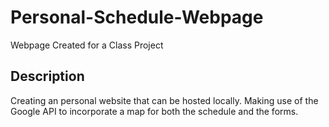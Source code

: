 # Personal-Schedule-Webpage
Webpage Created for a Class Project

## Description
Creating an personal website that can be hosted locally. Making use of the Google API to incorporate a map for both the schedule and the forms. 
